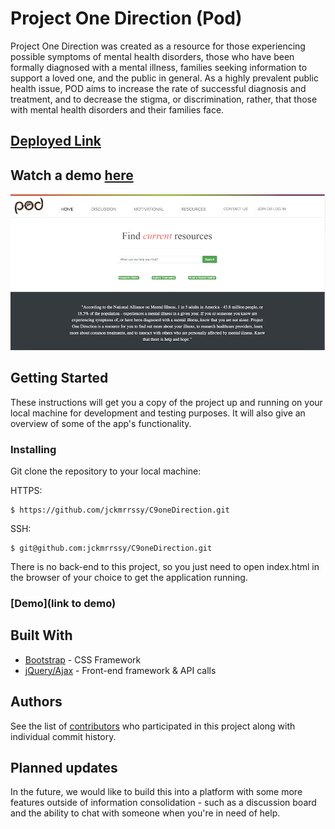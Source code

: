 # Project One Direction (Pod)

Project One Direction was created as a resource for those experiencing possible symptoms of mental health disorders, those who have been formally diagnosed with a mental illness, families seeking information to support a loved one, and the public in general.  As a highly prevalent public health issue, POD aims to increase the rate of successful diagnosis and treatment, and to decrease the stigma, or discrimination, rather, that those with mental health disorders and their families face.

## [Deployed Link](https://p1d.herokuapp.com/index.html)

## Watch a demo [here](https://drive.google.com/open?id=1hUUQh9viKC6Mzk2OWsMoHYPQWKBYDr7T)

![image](./assets/images/pod.png)

## Getting Started

These instructions will get you a copy of the project up and running on your local machine for development and testing purposes. It will also give an overview of some of the app's functionality. 

### Installing

Git clone the repository to your local machine: 

HTTPS:
```
$ https://github.com/jckmrrssy/C9oneDirection.git
```
SSH:
````
$ git@github.com:jckmrrssy/C9oneDirection.git
````
There is no back-end to this project, so you just need to open index.html in the browser of your choice to get the application running. 

### [Demo](link to demo)

## Built With

* [Bootstrap](https://www.mongodb.com/) - CSS Framework
* [jQuery/Ajax](https://jquery.com/) - Front-end framework & API calls

## Authors

See the list of [contributors](https://github.com/jckmrrssy/C9oneDirection/graphs/contributors) who participated in this project along with individual commit history. 

## Planned updates

In the future, we would like to build this into a platform with some more features outside of information consolidation - such as a discussion board and the ability to chat with someone when you're in need of help. 


